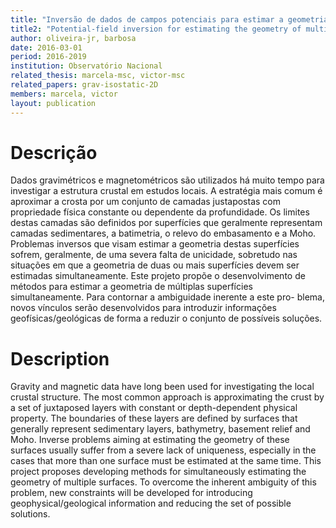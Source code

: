 ```yaml
---
title: "Inversão de dados de campos potenciais para estimar a geometria de multiplas superfı́cies"
title2: "Potential-field inversion for estimating the geometry of multiple surfaces"
author: oliveira-jr, barbosa
date: 2016-03-01
period: 2016-2019
institution: Observatório Nacional
related_thesis: marcela-msc, victor-msc
related_papers: grav-isostatic-2D
members: marcela, victor
layout: publication
---
```


# Descrição

Dados gravimétricos e magnetométricos são utilizados há muito tempo para investigar a
estrutura crustal em estudos locais. A estratégia mais comum é aproximar a crosta por um
conjunto de camadas justapostas com propriedade fı́sica constante ou dependente da profundidade.
Os limites destas camadas são definidos por superfı́cies que geralmente representam camadas
sedimentares, a batimetria, o relevo do embasamento e a Moho. Problemas inversos que visam
estimar a geometria destas superfı́cies sofrem, geralmente, de uma severa falta de unicidade,
sobretudo nas situações em que a geometria de duas ou mais superfı́cies devem ser estimadas
simultaneamente. Este projeto propõe o desenvolvimento de métodos para estimar a geometria
de múltiplas superfı́cies simultaneamente. Para contornar a ambiguidade inerente a este pro-
blema, novos vı́nculos serão desenvolvidos para introduzir informações geofı́sicas/geológicas de
forma a reduzir o conjunto de possı́veis soluções.

# Description

Gravity and magnetic data have long been used for investigating the local crustal structure.
The most common approach is approximating the crust by a set of juxtaposed layers with
constant or depth-dependent physical property. The boundaries of these layers are defined by
surfaces that generally represent sedimentary layers, bathymetry, basement relief and Moho.
Inverse problems aiming at estimating the geometry of these surfaces usually suffer from
a severe lack of uniqueness, especially in the cases that more than one surface must be
estimated at the same time. This project proposes developing methods for simultaneously
estimating the geometry of multiple surfaces. To overcome the inherent ambiguity of this
problem, new constraints will be developed for introducing geophysical/geological information
and reducing the set of possible solutions.
